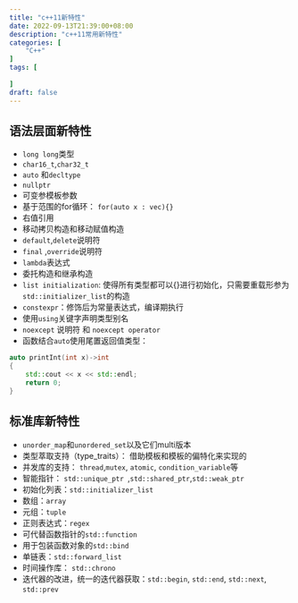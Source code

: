 ```yaml
---
title: "c++11新特性"
date: 2022-09-13T21:39:00+08:00
description: "c++11常用新特性"
categories: [
	"C++"
]	
tags: [
   
]
draft: false
---
```

## 语法层面新特性
+ `long long`类型
+ `char16_t`,`char32_t`
+ `auto` 和`decltype`
+ `nullptr`
+ 可变参模板参数
+ 基于范围的for循环： `for(auto x : vec){}`
+ 右值引用
+ 移动拷贝构造和移动赋值构造
+ `default`,`delete`说明符
+ `final` ,`override`说明符
+ `lambda`表达式
+ 委托构造和继承构造
+ `list initialization`: 使得所有类型都可以{}进行初始化，只需要重载形参为`std::initializer_list`的构造
+ `constexpr`：修饰后为常量表达式，编译期执行
+ 使用`using`关键字声明类型别名
+ `noexcept` 说明符 和 `noexcept operator`
+ 函数结合`auto`使用尾置返回值类型：
```cpp
auto printInt(int x)->int
{
	std::cout << x << std::endl;
	return 0;
}
```
## 标准库新特性
+ `unorder_map`和`unordered_set`以及它们multi版本
+ 类型萃取支持（type_traits）： 借助模板和模板的偏特化来实现的
+ 并发库的支持： `thread`,`mutex`, `atomic`, `condition_variable`等
+ 智能指针： `std::unique_ptr `,`std::shared_ptr`,`std::weak_ptr`
+ 初始化列表：`std::initializer_list`
+ 数组：`array`
+ 元组：`tuple`
+ 正则表达式：`regex`
+ 可代替函数指针的`std::function`
+ 用于包装函数对象的`std::bind`
+ 单链表：`std::forward_list`
+ 时间操作库： `std::chrono`
+ 迭代器的改进，统一的迭代器获取：`std::begin`, `std::end`, `std::next`, `std::prev`


